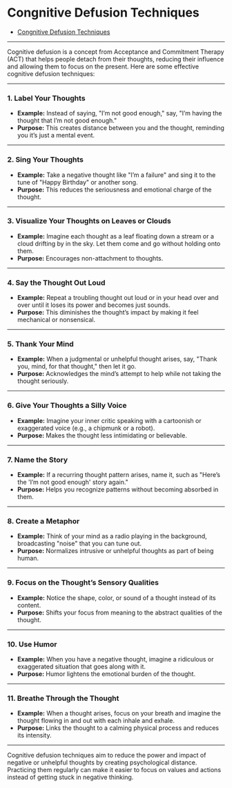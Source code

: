 # Congnitive Defusion Techniques

- [Congnitive Defusion Techniques](https://chatgpt.com/share/67697040-0d20-8002-9a65-641ef671bd43)

---

Cognitive defusion is a concept from Acceptance and Commitment Therapy (ACT) that helps people detach from their thoughts, reducing their influence and allowing them to focus on the present. Here are some effective cognitive defusion techniques:

---

### 1. **Label Your Thoughts**  
   - **Example:** Instead of saying, "I’m not good enough," say, "I’m having the thought that I’m not good enough."
   - **Purpose:** This creates distance between you and the thought, reminding you it’s just a mental event.

---

### 2. **Sing Your Thoughts**  
   - **Example:** Take a negative thought like "I’m a failure" and sing it to the tune of "Happy Birthday" or another song.
   - **Purpose:** This reduces the seriousness and emotional charge of the thought.

---

### 3. **Visualize Your Thoughts on Leaves or Clouds**  
   - **Example:** Imagine each thought as a leaf floating down a stream or a cloud drifting by in the sky. Let them come and go without holding onto them.
   - **Purpose:** Encourages non-attachment to thoughts.

---

### 4. **Say the Thought Out Loud**  
   - **Example:** Repeat a troubling thought out loud or in your head over and over until it loses its power and becomes just sounds.
   - **Purpose:** This diminishes the thought’s impact by making it feel mechanical or nonsensical.

---

### 5. **Thank Your Mind**  
   - **Example:** When a judgmental or unhelpful thought arises, say, "Thank you, mind, for that thought," then let it go.
   - **Purpose:** Acknowledges the mind’s attempt to help while not taking the thought seriously.

---

### 6. **Give Your Thoughts a Silly Voice**  
   - **Example:** Imagine your inner critic speaking with a cartoonish or exaggerated voice (e.g., a chipmunk or a robot).
   - **Purpose:** Makes the thought less intimidating or believable.

---

### 7. **Name the Story**  
   - **Example:** If a recurring thought pattern arises, name it, such as "Here’s the 'I’m not good enough' story again."
   - **Purpose:** Helps you recognize patterns without becoming absorbed in them.

---

### 8. **Create a Metaphor**  
   - **Example:** Think of your mind as a radio playing in the background, broadcasting "noise" that you can tune out.
   - **Purpose:** Normalizes intrusive or unhelpful thoughts as part of being human.

---

### 9. **Focus on the Thought’s Sensory Qualities**  
   - **Example:** Notice the shape, color, or sound of a thought instead of its content.  
   - **Purpose:** Shifts your focus from meaning to the abstract qualities of the thought.

---

### 10. **Use Humor**  
   - **Example:** When you have a negative thought, imagine a ridiculous or exaggerated situation that goes along with it.
   - **Purpose:** Humor lightens the emotional burden of the thought.

---

### 11. **Breathe Through the Thought**  
   - **Example:** When a thought arises, focus on your breath and imagine the thought flowing in and out with each inhale and exhale.
   - **Purpose:** Links the thought to a calming physical process and reduces its intensity.

---

Cognitive defusion techniques aim to reduce the power and impact of negative or unhelpful thoughts by creating psychological distance. Practicing them regularly can make it easier to focus on values and actions instead of getting stuck in negative thinking.
